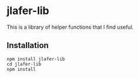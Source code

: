 # jlafer-lib

This is a library of helper functions that I find useful.

## Installation
```
npm install jlafer-lib
cd jlafer-lib
npm install
```

